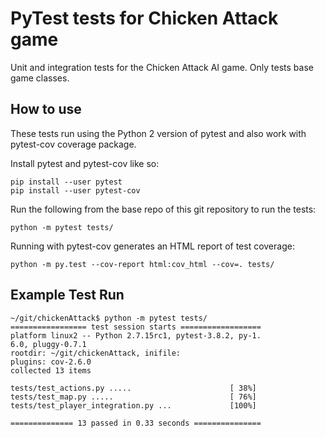 # PyTest tests for Chicken Attack game

Unit and integration tests for the Chicken Attack AI game. Only tests base game classes.

## How to use

These tests run using the Python 2 version of pytest and also work with pytest-cov coverage package.

Install pytest and pytest-cov like so:

```
pip install --user pytest 
pip install --user pytest-cov
```

Run the following from the base repo of this git repository to run the tests:

```
python -m pytest tests/
```

Running with pytest-cov generates an HTML report of test coverage:

```
python -m py.test --cov-report html:cov_html --cov=. tests/
```

## Example Test Run

```
~/git/chickenAttack$ python -m pytest tests/
================= test session starts ==================
platform linux2 -- Python 2.7.15rc1, pytest-3.8.2, py-1.
6.0, pluggy-0.7.1
rootdir: ~/git/chickenAttack, inifile:
plugins: cov-2.6.0
collected 13 items

tests/test_actions.py .....                      [ 38%]
tests/test_map.py .....                          [ 76%]
tests/test_player_integration.py ...             [100%]

============== 13 passed in 0.33 seconds ===============
```